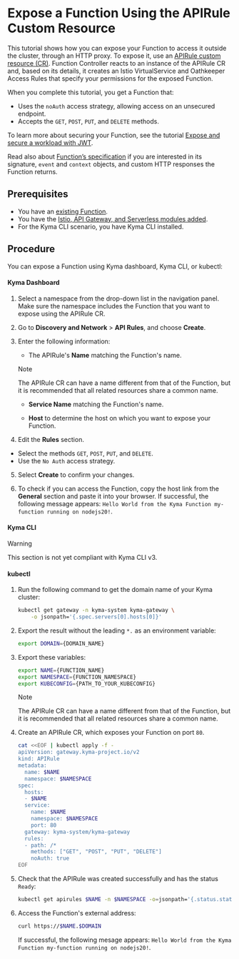 # Expose a Function Using the APIRule Custom Resource

This tutorial shows how you can expose your Function to access it outside the cluster, through an HTTP proxy. To expose it, use an [APIRule custom resource (CR)](https://kyma-project.io/docs/kyma/latest/05-technical-reference/00-custom-resources/apix-01-apirule/). Function Controller reacts to an instance of the APIRule CR and, based on its details, it creates an Istio VirtualService and Oathkeeper Access Rules that specify your permissions for the exposed Function.

When you complete this tutorial, you get a Function that:

- Uses the `noAuth` access strategy, allowing access on an unsecured endpoint.
- Accepts the `GET`, `POST`, `PUT`, and `DELETE` methods.

To learn more about securing your Function, see the tutorial [Expose and secure a workload with JWT](https://kyma-project.io/#/api-gateway/user/tutorials/01-50-expose-and-secure-a-workload/01-52-expose-and-secure-workload-jwt).

Read also about [Function’s specification](../technical-reference/07-70-function-specification.md) if you are interested in its signature, `event` and `context` objects, and custom HTTP responses the Function returns.

## Prerequisites

- You have an [existing Function](01-10-create-inline-function.md).
- You have the [Istio, API Gateway, and Serverless modules added](https://kyma-project.io/#/02-get-started/01-quick-install).
- For the Kyma CLI scenario, you have Kyma CLI installed.

## Procedure

You can expose a Function using Kyma dashboard, Kyma CLI, or kubectl:

<!-- tabs:start -->

#### **Kyma Dashboard**

1. Select a namespace from the drop-down list in the navigation panel. Make sure the namespace includes the Function that you want to expose using the APIRule CR.

2. Go to **Discovery and Network** > **API Rules**, and choose **Create**.

3. Enter the following information:

    - The APIRule's **Name** matching the Function's name.

    > [!NOTE]
    > The APIRule CR can have a name different from that of the Function, but it is recommended that all related resources share a common name.

    - **Service Name** matching the Function's name.

    - **Host** to determine the host on which you want to expose your Function.

4. Edit the **Rules** section.
  - Select the methods `GET`, `POST`, `PUT`, and `DELETE`. 
  - Use the `No Auth` access strategy.

5. Select **Create** to confirm your changes.

6. To check if you can access the Function, copy the host link from the **General** section and paste it into your browser. If successful, the following message appears: `Hello World from the Kyma Function my-function running on nodejs20!`.

#### **Kyma CLI**

> [!WARNING]
> This section is not yet compliant with Kyma CLI v3.

#### **kubectl**

1. Run the following command to get the domain name of your Kyma cluster:

    ```bash
    kubectl get gateway -n kyma-system kyma-gateway \
        -o jsonpath='{.spec.servers[0].hosts[0]}'
    ```

2. Export the result without the leading `*.` as an environment variable:

    ```bash
    export DOMAIN={DOMAIN_NAME}

3. Export these variables:

    ```bash
    export NAME={FUNCTION_NAME}
    export NAMESPACE={FUNCTION_NAMESPACE}
    export KUBECONFIG={PATH_TO_YOUR_KUBECONFIG}
    ```

    > [!NOTE]
    > The APIRule CR can have a name different from that of the Function, but it is recommended that all related resources share a common name.

4. Create an APIRule CR, which exposes your Function on port `80`.

    ```bash
    cat <<EOF | kubectl apply -f -
    apiVersion: gateway.kyma-project.io/v2
    kind: APIRule
    metadata:
      name: $NAME
      namespace: $NAMESPACE
    spec:
      hosts:
      - $NAME
      service:
        name: $NAME
        namespace: $NAMESPACE
        port: 80
      gateway: kyma-system/kyma-gateway
      rules:
      - path: /*
        methods: ["GET", "POST", "PUT", "DELETE"]
        noAuth: true
    EOF
    ```

5. Check that the APIRule was created successfully and has the status `Ready`:

    ```bash
    kubectl get apirules $NAME -n $NAMESPACE -o=jsonpath='{.status.state}'
    ```

6. Access the Function's external address:

    ```bash
    curl https://$NAME.$DOMAIN
    ```

    If successful, the following mesage appears: `Hello World from the Kyma Function my-function running on nodejs20!`.

<!-- tabs:end -->
